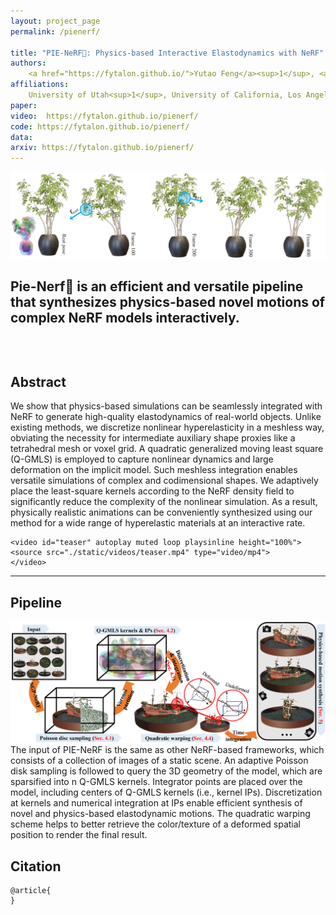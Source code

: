 ```yaml
---
layout: project_page
permalink: /pienerf/

title: "PIE-NeRF🍕: Physics-based Interactive Elastodynamics with NeRF"
authors:
    <a href="https://fytalon.github.io/">Yutao Feng</a><sup>1</sup>, <a href="https://shayito.github.io/">Yintong Shang</a><sup>1</sup>, <a href="https://xuan-li.github.io/">Xuan Li</a><sup>2</sup>, <a href="http://tianjiashao.com/">Tianjia Shao</a><sup>3</sup>, <a href="https://www.math.ucla.edu/~cffjiang/">Chenfanfu Jiang</a><sup>2</sup>, <a href="https://yangzzzy.github.io/">Yin Yang</a><sup>1</sup>
affiliations:
    University of Utah<sup>1</sup>, University of California, Los Angeles<sup>2</sup>, Zhejiang University<sup>3</sup>
paper: 
video:  https://fytalon.github.io/pienerf/
code: https://fytalon.github.io/pienerf/
data: 
arxiv: https://fytalon.github.io/pienerf/
---
```



<section class="hero teaser">
<div class="container is-max-desktop">
<div class="hero-body">
<img src="./static/image/teaser.png" class="interpolation-image">
<h2 class="subtitle has-text-centered">
<span class="dnerf">Pie-Nerf</span>🍕 is an efficient and versatile pipeline that synthesizes physics-based novel motions of complex NeRF models interactively. 
</h2>
</div>
</div>
</section>

​        

<div class="columns is-centered has-text-centered">
    <div class="column is-four-fifths">
        <h2>Abstract</h2>
        <div class="content has-text-justified">
We show that physics-based simulations can be seamlessly integrated with NeRF to generate high-quality elastodynamics of real-world objects. Unlike existing methods, we discretize nonlinear hyperelasticity in a meshless way, obviating the necessity for intermediate auxiliary shape proxies like a tetrahedral mesh or voxel grid. A quadratic generalized moving least square (Q-GMLS) is employed to capture nonlinear dynamics and large deformation on the implicit model. Such meshless integration enables versatile simulations of complex and codimensional shapes. We adaptively place the least-square kernels according to the NeRF density field to significantly reduce the complexity of the nonlinear simulation. As a result, physically realistic animations can be conveniently synthesized using our method for a wide range of hyperelastic materials at an interactive rate.
        </div>
    </div>
</div>



```
<video id="teaser" autoplay muted loop playsinline height="100%">
<source src="./static/videos/teaser.mp4" type="video/mp4">
</video>
```

---


## Pipeline

![](/pienerf/static/image/pipeline.png)
The input of PIE-NeRF is the same as other NeRF-based frameworks, which consists of a collection of images of a static scene. An adaptive Poisson disk sampling is followed to query the 3D geometry of the model, which are sparsified into n Q-GMLS kernels. Integrator points are placed over the model, including centers of Q-GMLS kernels (i.e., kernel IPs). Discretization at kernels and numerical integration at IPs enable efficient synthesis of novel and physics-based elastodynamic motions. The quadratic warping scheme helps to better retrieve the color/texture of a deformed spatial position to render the final result.






## Citation
```
@article{
}
```
